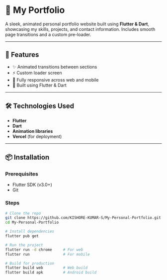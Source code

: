 # 🌟 My Portfolio

A sleek, animated personal portfolio website built using **Flutter & Dart**, showcasing my skills, projects, and contact information. Includes smooth page transitions and a custom pre-loader.

---

## 🚀 Features

- ✨ Animated transitions between sections
- ⚡ Custom loader screen
- 📱 Fully responsive across web and mobile
- 🎯 Built using Flutter & Dart

---

## 🛠️ Technologies Used

- **Flutter**
- **Dart**
- **Animation libraries**
- **Vercel** (for deployment)

---

## 📦 Installation

### Prerequisites

- Flutter SDK (v3.0+)
- Git

### Steps

```bash
# Clone the repo
git clone https://github.com/KISHORE-KUMAR-S/My-Personal-Portfolio.git
cd My-Personal-Portfolio

# Install dependencies
flutter pub get

# Run the project
flutter run -d chrome     # For web
flutter run               # For mobile

# Build for production
flutter build web         # Web build
flutter build apk         # Android build
